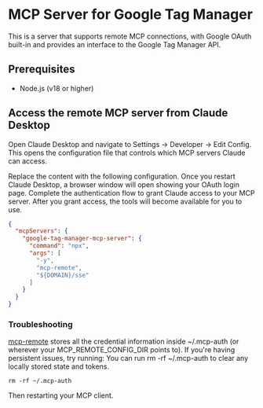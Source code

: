 # MCP Server for Google Tag Manager

This is a server that supports remote MCP connections, with Google OAuth built-in and provides an interface to the Google Tag Manager API.

## Prerequisites
- Node.js (v18 or higher)

## Access the remote MCP server from Claude Desktop

Open Claude Desktop and navigate to Settings -> Developer -> Edit Config. This opens the configuration file that controls which MCP servers Claude can access.

Replace the content with the following configuration. Once you restart Claude Desktop, a browser window will open showing your OAuth login page. Complete the authentication flow to grant Claude access to your MCP server. After you grant access, the tools will become available for you to use.

```json
{
  "mcpServers": {
    "google-tag-manager-mcp-server": {
      "command": "npx",
      "args": [
        "-y",
        "mcp-remote",
        "${DOMAIN}/sse"
      ]
    }
  }
}
```

### Troubleshooting

[mcp-remote](https://github.com/geelen/mcp-remote#readme) stores all the credential information inside ~/.mcp-auth (or wherever your MCP_REMOTE_CONFIG_DIR points to). If you're having persistent issues, try running:
You can run rm -rf ~/.mcp-auth to clear any locally stored state and tokens.
```
rm -rf ~/.mcp-auth
```
Then restarting your MCP client.
